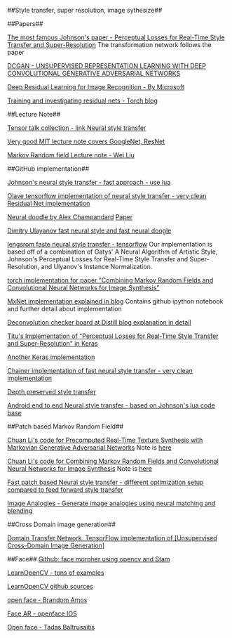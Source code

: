 ##Style transfer, super resolution, image sythesize##

##Papers##

[The most famous Johnson's paper - Perceptual Losses for Real-Time Style Transfer
and Super-Resolution](http://cs.stanford.edu/people/jcjohns/papers/eccv16/JohnsonECCV16.pdf) The transformation network follows the paper 

[DCGAN - UNSUPERVISED REPRESENTATION LEARNING WITH DEEP CONVOLUTIONAL GENERATIVE ADVERSARIAL NETWORKS](https://arxiv.org/pdf/1511.06434v2.pdf) 

[Deep Residual Learning for Image Recognition - By Microsoft](https://arxiv.org/pdf/1512.03385v1.pdf)

[Training and investigating residual nets - Torch blog ](http://torch.ch/blog/2016/02/04/resnets.html)

##Lecture Note##

[Tensor talk collection - link Neural style transfer](https://tensortalk.com/?cat=neural-style-transfer)

[Very good MIT lecture note covers GoogleNet, ResNet](http://6.869.csail.mit.edu/fa16/lecture/6.869-Lecture19-DeepLearning.pdf)

[Markov Random field Lecture note - Wei Liu](http://www.sci.utah.edu/~weiliu/talk/mrf_class.pdf)

##GitHub implementation##

[Johnson's neural style transfer - fast approach - use lua](https://github.com/jcjohnson/fast-neural-style)

[Olave tensorflow implementation of neural style transfer - very clean Residual Net implementation](https://github.com/OlavHN/fast-neural-style)

[Neural doodle by Alex Champandard](https://github.com/alexjc/neural-doodle) [Paper](https://arxiv.org/pdf/1603.01768.pdf)

[Dimitry Ulayanov fast neural style and fast neural doogle](http://dmitryulyanov.github.io/feed-forward-neural-doodle/)

[lengsrom faste neural style transfer - tensorflow](https://github.com/lengstrom/fast-style-transfer) 
Our implementation is based off of a combination of Gatys' A Neural Algorithm of Artistic Style, Johnson's Perceptual Losses for Real-Time Style Transfer and Super-Resolution, and Ulyanov's Instance Normalization.

[torch implementation for paper "Combining Markov Random Fields and Convolutional Neural Networks for Image Synthesis"](https://github.com/chuanli11/CNNMRF)

[MxNet implementation explained in blog](http://dmlc.ml/mxnet/2016/06/20/end-to-end-neural-style.html) Contains github ipython notebook and further detail about implementation

[Deconvolution checker board at Distill blog explanation in detail](http://distill.pub/2016/deconv-checkerboard/)

[Titu's Implementation of "Perceptual Losses for Real-Time Style Transfer and Super-Resolution" in Keras](https://github.com/titu1994/Fast-Neural-Style)

[Another Keras implementation](https://github.com/kevinzakka/style_transfer)

[Chainer implementation of fast neural style transfer - very clean implementation](https://github.com/yusuketomoto/chainer-fast-neuralstyle)

[Depth preserved style transfer](https://github.com/xiumingzhang/depth-preserving-neural-style-transfer)

[Android end to end Neural style transfer - based on Johnson's lua code base](https://github.com/naman14/Arcade)

##Patch based Markov Random Field##

[Chuan Li's code for Precomputed Real-Time Texture Synthesis with Markovian Generative Adversarial Networks](https://github.com/chuanli11/MGANs) Note is [here](https://github.com/aleju/papers/blob/master/neural-nets/Markovian_GANs.md)

[Chuan Li's code for Combining Markov Random Fields and Convolutional Neural Networks for Image Synthesis](https://github.com/chuanli11/CNNMRF) Note is [here](https://github.com/aleju/papers/blob/master/neural-nets/Combining_MRFs_and_CNNs_for_Image_Synthesis.md)

[Fast patch based Neural style transfer - different optimization setup compared to feed forward style transfer](https://github.com/rtqichen/style-swap)

[Image Analogies - Generate image analogies using neural matching and blending](https://github.com/awentzonline/image-analogies)


##Cross Domain image generation##

[Domain Transfer Network. TensorFlow implementation of [Unsupervised Cross-Domain Image Generation]](https://github.com/yunjey/dtn-tensorflow)

##Face##
[Github: face morpher using opencv and Stam](https://github.com/alyssaq/face_morpher)

[LearnOpenCV - tons of examples](http://www.learnopencv.com/)

[LearnOpenCV github sources](https://github.com/spmallick/learnopencv)

[open face - Brandom Amos](https://bamos.github.io/2016/01/19/openface-0.2.0/)

[Face AR - openface IOS](https://github.com/FaceAR/OpenFaceIOS)

[Open face - Tadas Baltrusaitis](https://github.com/TadasBaltrusaitis/OpenFace)

